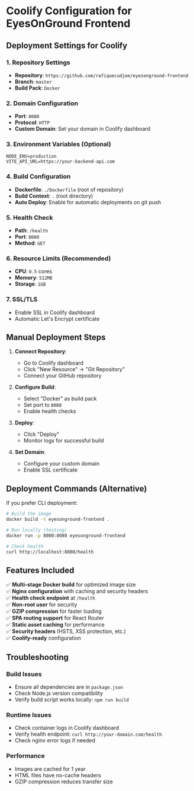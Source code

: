 # Coolify Configuration for EyesOnGround Frontend

## Deployment Settings for Coolify

### 1. Repository Settings
- **Repository**: `https://github.com/rafiquecudjoe/eyesonground-frontend`
- **Branch**: `master`
- **Build Pack**: `Docker`

### 2. Domain Configuration
- **Port**: `8080`
- **Protocol**: `HTTP`
- **Custom Domain**: Set your domain in Coolify dashboard

### 3. Environment Variables (Optional)
```env
NODE_ENV=production
VITE_API_URL=https://your-backend-api.com
```

### 4. Build Configuration
- **Dockerfile**: `./Dockerfile` (root of repository)
- **Build Context**: `.` (root directory)
- **Auto Deploy**: Enable for automatic deployments on git push

### 5. Health Check
- **Path**: `/health`
- **Port**: `8080`
- **Method**: `GET`

### 6. Resource Limits (Recommended)
- **CPU**: `0.5` cores
- **Memory**: `512MB`
- **Storage**: `1GB`

### 7. SSL/TLS
- Enable SSL in Coolify dashboard
- Automatic Let's Encrypt certificate

## Manual Deployment Steps

1. **Connect Repository**:
   - Go to Coolify dashboard
   - Click "New Resource" → "Git Repository"
   - Connect your GitHub repository

2. **Configure Build**:
   - Select "Docker" as build pack
   - Set port to `8080`
   - Enable health checks

3. **Deploy**:
   - Click "Deploy"
   - Monitor logs for successful build

4. **Set Domain**:
   - Configure your custom domain
   - Enable SSL certificate

## Deployment Commands (Alternative)

If you prefer CLI deployment:

```bash
# Build the image
docker build -t eyesonground-frontend .

# Run locally (testing)
docker run -p 8080:8080 eyesonground-frontend

# Check health
curl http://localhost:8080/health
```

## Features Included

✅ **Multi-stage Docker build** for optimized image size  
✅ **Nginx configuration** with caching and security headers  
✅ **Health check endpoint** at `/health`  
✅ **Non-root user** for security  
✅ **GZIP compression** for faster loading  
✅ **SPA routing support** for React Router  
✅ **Static asset caching** for performance  
✅ **Security headers** (HSTS, XSS protection, etc.)  
✅ **Coolify-ready** configuration  

## Troubleshooting

### Build Issues
- Ensure all dependencies are in `package.json`
- Check Node.js version compatibility
- Verify build script works locally: `npm run build`

### Runtime Issues
- Check container logs in Coolify dashboard
- Verify health endpoint: `curl http://your-domain.com/health`
- Check nginx error logs if needed

### Performance
- Images are cached for 1 year
- HTML files have no-cache headers
- GZIP compression reduces transfer size

